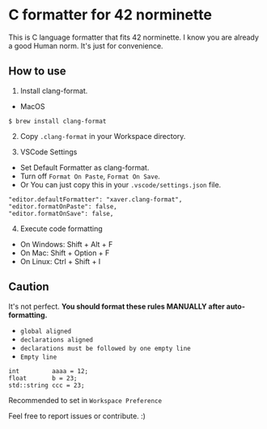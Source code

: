 # C formatter for 42 norminette

This is C language formatter that fits 42 norminette.
I know you are already a good Human norm.
It's just for convenience.

## How to use

1. Install clang-format.
- MacOS
```
$ brew install clang-format
```

2. Copy `.clang-format` in your Workspace directory.

3. VSCode Settings
- Set Default Formatter as clang-format.
- Turn off `Format On Paste`, `Format On Save`.
- Or You can just copy this in your `.vscode/settings.json` file.
```
"editor.defaultFormatter": "xaver.clang-format",
"editor.formatOnPaste": false,
"editor.formatOnSave": false,
```

4. Execute code formatting
- On Windows: Shift + Alt + F
- On Mac: Shift + Option + F
- On Linux: Ctrl + Shift + I

## Caution

It's not perfect.
**You should format these rules MANUALLY after auto-formatting.**
- `global aligned`
- `declarations aligned`
- `declarations must be followed by one empty line`
- `Empty line`
```
int         aaaa = 12;
float       b = 23;
std::string ccc = 23;
```


Recommended to set in `Workspace Preference`

Feel free to report issues or contribute. :)
